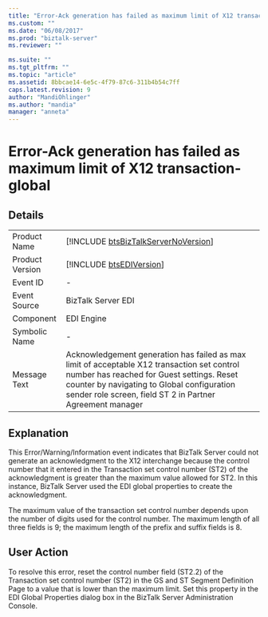 ```yaml
---
title: "Error-Ack generation has failed as maximum limit of X12 transaction-global | Microsoft Docs"
ms.custom: ""
ms.date: "06/08/2017"
ms.prod: "biztalk-server"
ms.reviewer: ""

ms.suite: ""
ms.tgt_pltfrm: ""
ms.topic: "article"
ms.assetid: 8bbcae14-6e5c-4f79-87c6-311b4b54c7ff
caps.latest.revision: 9
author: "MandiOhlinger"
ms.author: "mandia"
manager: "anneta"
---
```

# Error-Ack generation has failed as maximum limit of X12 transaction-global
## Details  
  
|                 |                                                                                                                                                                                                                                                     |
|-----------------|-----------------------------------------------------------------------------------------------------------------------------------------------------------------------------------------------------------------------------------------------------|
|  Product Name   |                                                                                 [!INCLUDE [btsBizTalkServerNoVersion](../includes/btsbiztalkservernoversion-md.md)]                                                                                 |
| Product Version |                                                                                             [!INCLUDE [btsEDIVersion](../includes/btsediversion-md.md)]                                                                                             |
|    Event ID     |                                                                                                                          -                                                                                                                          |
|  Event Source   |                                                                                                                 BizTalk Server EDI                                                                                                                  |
|    Component    |                                                                                                                     EDI Engine                                                                                                                      |
|  Symbolic Name  |                                                                                                                          -                                                                                                                          |
|  Message Text   | Acknowledgement generation has failed as max limit of acceptable X12 transaction set control number has reached for Guest settings. Reset counter by navigating to Global configuration sender role screen, field ST 2 in Partner Agreement manager |
  
## Explanation  
 This Error/Warning/Information event indicates that BizTalk Server could not generate an acknowledgment to the X12 interchange because the control number that it entered in the Transaction set control number (ST2) of the acknowledgment is greater than the maximum value allowed for ST2. In this instance, BizTalk Server used the EDI global properties to create the acknowledgment.  
  
 The maximum value of the transaction set control number depends upon the number of digits used for the control number. The maximum length of all three fields is 9; the maximum length of the prefix and suffix fields is 8.  
  
## User Action  
 To resolve this error, reset the control number field (ST2.2) of the Transaction set control number (ST2) in the GS and ST Segment Definition Page to a value that is lower than the maximum limit. Set this property in the EDI Global Properties dialog box in the BizTalk Server Administration Console.